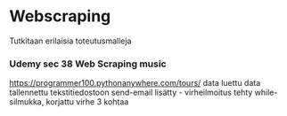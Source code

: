 # Webscraping
Tutkitaan erilaisia toteutusmalleja

### Udemy sec 38 Web Scraping music
https://programmer100.pythonanywhere.com/tours/
data luettu 
data tallennettu tekstitiedostoon
send-email lisätty - virheilmoitus
tehty while-silmukka, korjattu virhe 3 kohtaa

